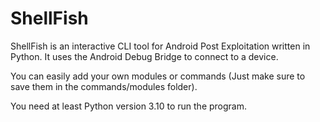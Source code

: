 # ShellFish
ShellFish is an interactive CLI tool for Android Post Exploitation written in Python.
It uses the Android Debug Bridge to connect to a device.

You can easily add your own modules or commands (Just make sure to save them in the commands/modules folder).

You need at least Python version 3.10 to run the program.
